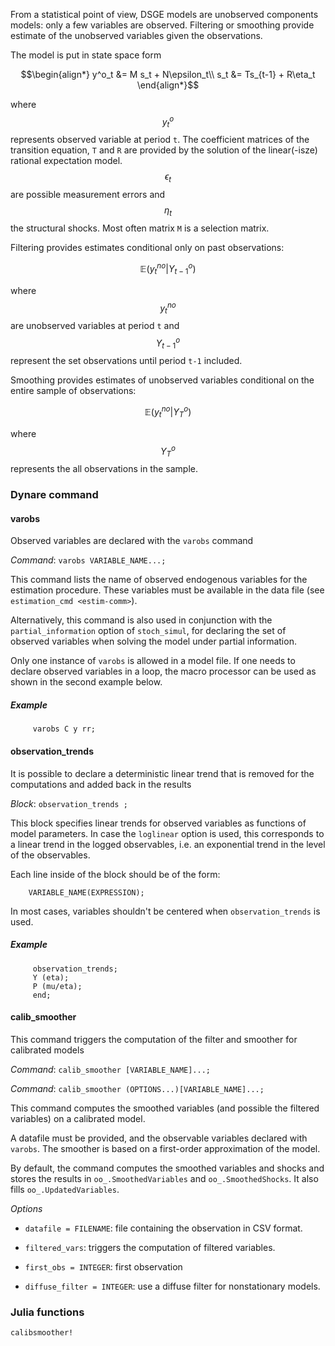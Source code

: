 From a statistical point of view, DSGE models are unobserved
components models: only a few variables are observed. Filtering or
smoothing provide estimate of the unobserved variables given the
observations.

The model is put in state space form
```math
\begin{align*}
y^o_t &= M s_t + N\epsilon_t\\
s_t &= Ts_{t-1} + R\eta_t
\end{align*}
```
where $$y^o_t$$ represents observed variable at period `t`. The coefficient matrices of the transition equation, `T` and `R` are provided by the solution of the linear(-isze) rational expectation model. $$\epsilon_t$$ are possible measurement errors and $$\eta_t$$ the structural shocks. Most often matrix `M` is a selection matrix.

Filtering provides estimates conditional only on past observations:
```math
\mathbb{E}(y^{no}_t|Y^o_{t-1})
```
where $$y^{no}_t$$ are unobserved variables at period `t` and
$$Y^o_{t-1}$$ represent the set observations until period `t-1` included.

Smoothing provides estimates of unobserved variables conditional on
the entire sample of observations:
```math
\mathbb{E}(y^{no}_t|Y^o_T)
```
where $$Y^o_T$$ represents the all observations in the sample.

### Dynare command

#### varobs

Observed variables are declared with the `varobs` command

*Command*: `varobs VARIABLE_NAME...;`

This command lists the name of observed endogenous variables for the
estimation procedure. These variables must be available in the data file
(see `estimation_cmd <estim-comm>`).

Alternatively, this command is also used in conjunction with the
`partial_information` option of `stoch_simul`, for declaring the set of
observed variables when solving the model under partial information.

Only one instance of `varobs` is allowed in a model file. If one needs
to declare observed variables in a loop, the macro processor can be used
as shown in the second example below.

##### Example

```
     varobs C y rr;
```

#### observation\_trends

It is possible to declare a deterministic linear trend that is removed for the computations and added back in the results

*Block*: `observation_trends ;`

This block specifies linear trends for observed variables as functions
of model parameters. In case the `loglinear` option is used, this
corresponds to a linear trend in the logged observables, i.e. an
exponential trend in the level of the observables.

Each line inside of the block should be of the form:

```
    VARIABLE_NAME(EXPRESSION);
```

In most cases, variables shouldn't be centered when `observation_trends`
is used.

##### Example

```
     observation_trends;
     Y (eta);
     P (mu/eta);
     end;
```

#### calib\_smoother

This command triggers the computation of the filter and smoother for calibrated models

*Command*: `calib_smoother [VARIABLE_NAME]...;` 

*Command*: `calib_smoother (OPTIONS...)[VARIABLE_NAME]...;`

This command computes the smoothed variables (and possible the filtered
variables) on a calibrated model.

A datafile must be provided, and the observable variables declared with
`varobs`. The smoother is based on a first-order approximation of the
model.

By default, the command computes the smoothed variables and shocks and
stores the results in `oo_.SmoothedVariables` and `oo_.SmoothedShocks`.
It also fills `oo_.UpdatedVariables`.

*Options*

- `datafile = FILENAME`: file containing the observation in CSV format.

- `filtered_vars`: triggers the computation of filtered variables.

- `first_obs = INTEGER`: first observation

- `diffuse_filter = INTEGER`: use a diffuse filter for nonstationary models.

### Julia functions

```@docs
calibsmoother!
```

